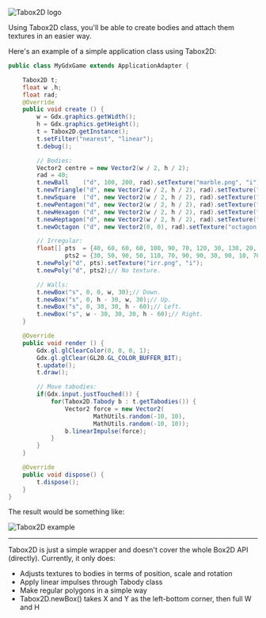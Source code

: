 ![Tabox2D logo](http://s22.postimg.org/qm3cr4ma5/logo_Tabox2_D.png)

Using Tabox2D class, you'll be able to create bodies and attach them textures in an easier way.

Here's an example of a simple application class using Tabox2D:
```java
public class MyGdxGame extends ApplicationAdapter {

	Tabox2D t;
    float w ,h;
    float rad;
	@Override
	public void create () {
        w = Gdx.graphics.getWidth();
        h = Gdx.graphics.getHeight();
        t = Tabox2D.getInstance();
        t.setFilter("nearest", "linear");
        t.debug();

        // Bodies:
        Vector2 centre = new Vector2(w / 2, h / 2);
        rad = 40;
        t.newBall    ("d", 100, 200, rad).setTexture("marble.png", "i");
        t.newTriangle("d", new Vector2(w / 2, h / 2), rad).setTexture("triangle.png", "i");
        t.newSquare  ("d", new Vector2(w / 2, h / 2), rad).setTexture("square.png", "i");
        t.newPentagon("d", new Vector2(w / 2, h / 2), rad).setTexture("pentagon.png", "i");
        t.newHexagon ("d", new Vector2(w / 2, h / 2), rad).setTexture("hexagon.png", "i");
        t.newHeptagon("d", new Vector2(w / 2, h / 2), rad).setTexture("heptagon.png", "i");
        t.newOctagon ("d", new Vector2(0, 0), rad).setTexture("octagon.png", "i");

        // Irregular:
        float[] pts  = {40, 60, 60, 60, 100, 90, 70, 120, 30, 130, 20, 70},
                pts2 = {30, 50, 90, 50, 110, 70, 90, 90, 30, 90, 10, 70};
        t.newPoly("d", pts).setTexture("irr.png", "i");
        t.newPoly("d", pts2);// No texture.

        // Walls:
        t.newBox("s", 0, 0, w, 30);// Down.
        t.newBox("s", 0, h - 30, w, 30);// Up.
        t.newBox("s", 0, 30, 30, h - 60);// Left.
        t.newBox("s", w - 30, 30, 30, h - 60);// Right.
	}

	@Override
	public void render () {
        Gdx.gl.glClearColor(0, 0, 0, 1);
        Gdx.gl.glClear(GL20.GL_COLOR_BUFFER_BIT);
        t.update();
        t.draw();

        // Move tabodies:
        if(Gdx.input.justTouched()) {
            for(Tabox2D.Tabody b : t.getTabodies()) {
                Vector2 force = new Vector2(
                        MathUtils.random(-10, 10),
                        MathUtils.random(-10, 10));
                b.linearImpulse(force);
            }
        }
	}

    @Override
    public void dispose() {
        t.dispose();
    }
}

```

The result would be something like:

![Tabox2D example](http://s2.postimg.org/rnq3zmovt/ss_tabox2d.png)

***

Tabox2D is just a simple wrapper and doesn't cover the whole Box2D API (directly). Currently, it only does:

* Adjusts textures to bodies in terms of position, scale and rotation
* Apply linear impulses through Tabody class
* Make regular polygons in a simple way
* Tabox2D.newBox() takes X and Y as the left-bottom corner, then full W and H
